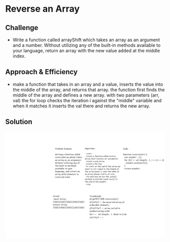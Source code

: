 # Reverse an Array
<!-- Short summary or background information -->


## Challenge
<!-- Description of the challenge -->
* Write a function called arrayShift which takes an array as an argument and a number. Without utilizing any of the built-in methods available to your language, return an array with the new value added at the middle index.
## Approach & Efficiency
<!-- What approach did you take? Why? What is the Big O space/time for this approach? -->
* make a function that takes in an array and a value, inserts the value into the middle of the array, and returns that array. the function first finds the middle of the array and defines a new array. with two parameters (arr, val) the for loop checks the iteration i against the "middle" variable and when it matches it inserts the val there and returns the new array.
## Solution
<!-- Embedded whiteboard image -->
![whiteboard-image](https://raw.githubusercontent.com/ahmadfrijat/data-structures-and-algorithms/master/img/reverse%20array.png)